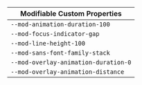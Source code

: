 | Modifiable Custom Properties   |
| ------------------------------ |
| `--mod-animation-duration-100` |
| `--mod-focus-indicator-gap`    |
| `--mod-line-height-100`        |
| `--mod-sans-font-family-stack` |
| `--mod-overlay-animation-duration-0` |
| `--mod-overlay-animation-distance` |
